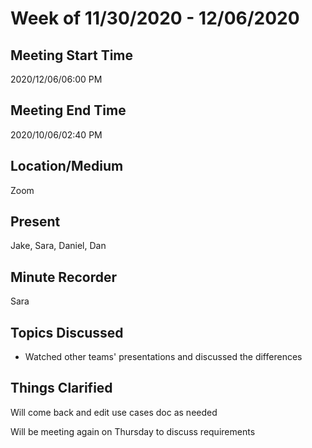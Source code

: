 # Week of 11/30/2020 - 12/06/2020

## Meeting Start Time

2020/12/06/06:00 PM

## Meeting End Time

2020/10/06/02:40 PM

## Location/Medium

Zoom

## Present

Jake, Sara, Daniel, Dan

## Minute Recorder

Sara

## Topics Discussed

- Watched other teams' presentations and discussed the differences

## Things Clarified

Will come back and edit use cases doc as needed

Will be meeting again on Thursday to discuss requirements
